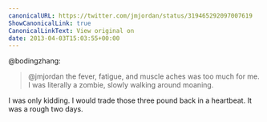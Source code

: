 ```yaml
---
canonicalURL: https://twitter.com/jmjordan/status/319465292097007619
ShowCanonicalLink: true
CanonicalLinkText: View original on
date: 2013-04-03T15:03:55+00:00
---
```

@bodingzhang:

> @jmjordan the fever, fatigue, and muscle aches was too much for me. I was literally a zombie, slowly walking around moaning.

I was only kidding. I would trade those three pound back in a heartbeat. It was a rough two days.